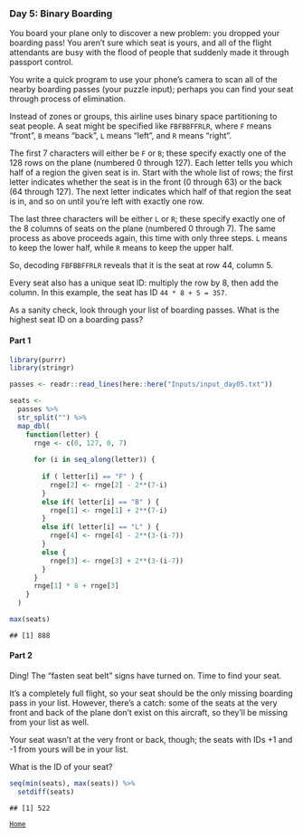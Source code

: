 ### Day 5: Binary Boarding

You board your plane only to discover a new problem: you dropped your
boarding pass! You aren’t sure which seat is yours, and all of the
flight attendants are busy with the flood of people that suddenly made
it through passport control.

You write a quick program to use your phone’s camera to scan all of the
nearby boarding passes (your puzzle input); perhaps you can find your
seat through process of elimination.

Instead of zones or groups, this airline uses binary space partitioning
to seat people. A seat might be specified like `FBFBBFFRLR`, where `F`
means “front”, `B` means “back”, `L` means “left”, and `R` means
“right”.

The first 7 characters will either be `F` or `B`; these specify exactly
one of the 128 rows on the plane (numbered 0 through 127). Each letter
tells you which half of a region the given seat is in. Start with the
whole list of rows; the first letter indicates whether the seat is in
the front (0 through 63) or the back (64 through 127). The next letter
indicates which half of that region the seat is in, and so on until
you’re left with exactly one row.

The last three characters will be either `L` or `R`; these specify
exactly one of the 8 columns of seats on the plane (numbered 0 through
7). The same process as above proceeds again, this time with only three
steps. `L` means to keep the lower half, while `R` means to keep the
upper half.

So, decoding `FBFBBFFRLR` reveals that it is the seat at row 44, column
5.

Every seat also has a unique seat ID: multiply the row by 8, then add
the column. In this example, the seat has ID `44 * 8 + 5 = 357`.

As a sanity check, look through your list of boarding passes. What is
the highest seat ID on a boarding pass?

#### Part 1

``` r
library(purrr)
library(stringr)

passes <- readr::read_lines(here::here("Inputs/input_day05.txt"))

seats <- 
  passes %>% 
  str_split("") %>% 
  map_dbl(
    function(letter) {
      rnge <- c(0, 127, 0, 7)
    
      for (i in seq_along(letter)) {
        
        if ( letter[i] == "F" ) {
          rnge[2] <- rnge[2] - 2**(7-i)
        } 
        else if( letter[i] == "B" ) {
          rnge[1] <- rnge[1] + 2**(7-i)
        } 
        else if( letter[i] == "L" ) {
          rnge[4] <- rnge[4] - 2**(3-(i-7))
        } 
        else {
          rnge[3] <- rnge[3] + 2**(3-(i-7))
        }
      }
      rnge[1] * 8 + rnge[3]
    }
  )

max(seats)
```

    ## [1] 888

#### Part 2

Ding! The “fasten seat belt” signs have turned on. Time to find your
seat.

It’s a completely full flight, so your seat should be the only missing
boarding pass in your list. However, there’s a catch: some of the seats
at the very front and back of the plane don’t exist on this aircraft, so
they’ll be missing from your list as well.

Your seat wasn’t at the very front or back, though; the seats with IDs
+1 and -1 from yours will be in your list.

What is the ID of your seat?

``` r
seq(min(seats), max(seats)) %>% 
  setdiff(seats)
```

    ## [1] 522

[`Home`](https://github.com/mnaR99/AdventOfCode2020)

